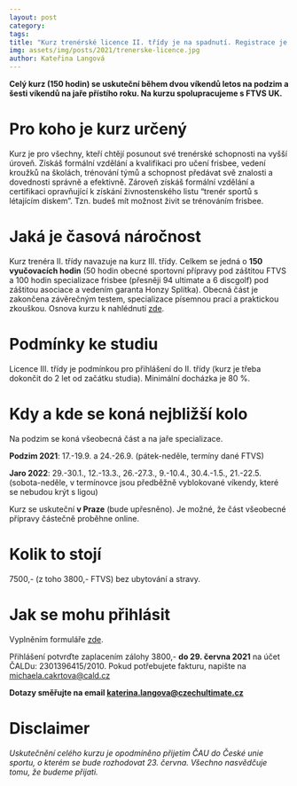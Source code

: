 ```yaml
---
layout: post
category: 
tags:
title: "Kurz trenérské licence II. třídy je na spadnutí. Registrace je možná pouze do 29. června!"
img: assets/img/posts/2021/trenerske-licence.jpg
author: Kateřina Langová
---
```


**Celý kurz (150 hodin) se uskuteční během dvou víkendů letos na podzim a šesti víkendů na jaře přístího roku. Na kurzu spolupracujeme s FTVS UK.**

# Pro koho je kurz určený

Kurz je pro všechny, kteří chtějí posunout své trenérské schopnosti na vyšší úroveň. Získáš formální vzdělání a kvalifikaci pro učení frisbee, vedení kroužků na školách, trénování týmů a schopnost předávat svě znalosti a dovednosti správně a efektivně. Zároveň získáš formální vzdělání a certifikaci opravňující k získání živnostenského listu “trenér sportů s létajícím diskem”. Tzn. budeš mít možnost živit se trénováním frisbee.

# Jaká je časová náročnost

Kurz trenéra II. třídy navazuje na kurz III. třídy. Celkem se jedná o **150 vyučovacích hodin** (50 hodin obecné sportovní přípravy pod záštitou FTVS a 100 hodin specializace frisbee (přesněji 94 ultimate a 6 discgolf) pod záštitou asociace a vedením garanta Honzy Splítka). Obecná část je zakončena závěrečným testem, specializace písemnou prací a praktickou zkouškou. Osnova kurzu k nahlédnutí [zde](https://docs.google.com/spreadsheets/d/11PG4lNod6jDTzspHtDAsFzw9ngg5b2LqpU_vR84YcG4/edit#gid=0).

# Podmínky ke studiu

Licence III. třídy je podmínkou pro přihlášení do II. třídy (kurz je třeba dokončit do 2 let od začátku studia). Minimální docházka je 80 %.

# Kdy a kde se koná nejbližší kolo

Na podzim se koná všeobecná část a na jaře specializace.

**Podzim 2021**: 17.-19.9. a 24.-26.9. (pátek-neděle, termíny dané FTVS)

**Jaro 2022**: 29.-30.1., 12.-13.3., 26.-27.3., 9.-10.4., 30.4.-1.5., 21.-22.5. (sobota-neděle, v termínovce jsou předběžně vyblokované víkendy, které se nebudou krýt s ligou)

Kurz se uskuteční **v Praze** (bude upřesněno). Je možné, že část všeobecné přípravy částečně proběhne online.

# Kolik to stojí

7500,- (z toho 3800,- FTVS) bez ubytování a stravy.

# Jak se mohu přihlásit

Vyplněním formuláře [zde](https://docs.google.com/forms/d/e/1FAIpQLSfwU2A91PRb_4eRLJDyUfH0dEwKt7Ggl_BYEF0MRUTurisJvA/viewform).

Přihlášení potvrďte zaplacením zálohy 3800,- **do 29. června 2021** na účet ČALDu: 2301396415/2010. Pokud potřebujete fakturu, napište na [michaela.cakrtova@cald.cz](mailto:michaela.cakrtova@cald.cz)

**Dotazy směřujte na email [katerina.langova@czechultimate.cz](mailto:katerina.langova@czechultimate.cz)**

# Disclaimer

*Uskutečnění celého kurzu je opodmíněno přijetím ČAU do České unie sportu, o kterém se bude rozhodovat 23. června. Všechno nasvědčuje tomu, že budeme přijati.*
